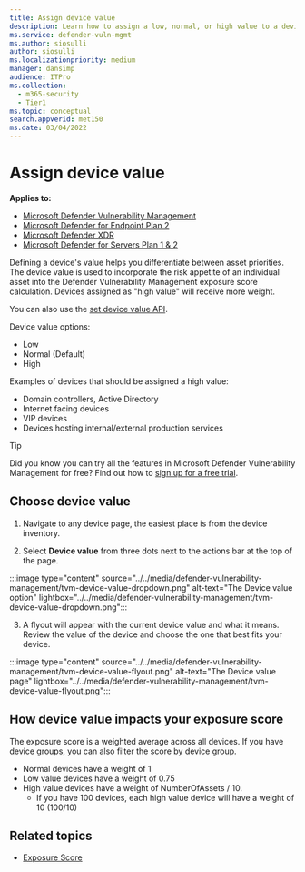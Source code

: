 ```yaml
---
title: Assign device value
description: Learn how to assign a low, normal, or high value to a device to help you differentiate between asset priorities.
ms.service: defender-vuln-mgmt
ms.author: siosulli
author: siosulli
ms.localizationpriority: medium
manager: dansimp
audience: ITPro
ms.collection: 
  - m365-security
  - Tier1
ms.topic: conceptual
search.appverid: met150
ms.date: 03/04/2022
---
```


# Assign device value

**Applies to:**

- [Microsoft Defender Vulnerability Management](https://go.microsoft.com/fwlink/?linkid=2229011)
- [Microsoft Defender for Endpoint Plan 2](https://go.microsoft.com/fwlink/?linkid=2154037)
- [Microsoft Defender XDR](https://go.microsoft.com/fwlink/?linkid=2118804)
- [Microsoft Defender for Servers Plan 1 & 2](/azure/defender-for-cloud/plan-defender-for-servers-select-plan)

Defining a device's value helps you differentiate between asset priorities. The device value is used to incorporate the risk appetite of an individual asset into the Defender Vulnerability Management exposure score calculation. Devices assigned as "high value" will receive more weight.

You can also use the [set device value API](../defender-endpoint/set-device-value.md).

Device value options:

- Low
- Normal (Default)
- High

Examples of devices that should be assigned a high value:

- Domain controllers, Active Directory
- Internet facing devices
- VIP devices
- Devices hosting internal/external production services

> [!TIP]
> Did you know you can try all the features in Microsoft Defender Vulnerability Management for free? Find out how to [sign up for a free trial](../defender-vulnerability-management/defender-vulnerability-management-trial.md).

## Choose device value

1. Navigate to any device page, the easiest place is from the device inventory.

2. Select **Device value** from three dots next to the actions bar at the top of the page.

:::image type="content" source="../../media/defender-vulnerability-management/tvm-device-value-dropdown.png" alt-text="The Device value option" lightbox="../../media/defender-vulnerability-management/tvm-device-value-dropdown.png":::

3. A flyout will appear with the current device value and what it means. Review the value of the device and choose the one that best fits your device.

:::image type="content" source="../../media/defender-vulnerability-management/tvm-device-value-flyout.png" alt-text="The Device value page" lightbox="../../media/defender-vulnerability-management/tvm-device-value-flyout.png":::

## How device value impacts your exposure score

The exposure score is a weighted average across all devices. If you have device groups, you can also filter the score by device group.

- Normal devices have a weight of 1
- Low value devices have a weight of 0.75
- High value devices have a weight of NumberOfAssets / 10.
    - If you have 100 devices, each high value device will have a weight of 10 (100/10)

## Related topics

- [Exposure Score](tvm-exposure-score.md)
